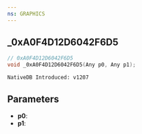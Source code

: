 ```yaml
---
ns: GRAPHICS
---
```

## _0xA0F4D12D6042F6D5

```c
// 0xA0F4D12D6042F6D5
void _0xA0F4D12D6042F6D5(Any p0, Any p1);
```

```
NativeDB Introduced: v1207
```

## Parameters
* **p0**:
* **p1**:
